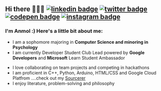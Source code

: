 ## Hi there 👩🏻‍💻 [![linkedin badge](https://img.shields.io/badge/Anmol_Kaur-30302f?style=flat&logo=linkedin)](https://www.linkedin.com/in/anmol-kaur-04ba1b190) [![twitter badge](https://img.shields.io/badge/@_AnmolKaur_-30302f?style=flat&logo=twitter)](https://twitter.com/_AnmolKaur_) [![codepen badge](https://img.shields.io/badge/AnmolKaur_-30302f?style=flat&logo=codepen)](https://www.codepen.io/anmolkaur18/) [![instagram badge](https://img.shields.io/badge/AnmolKaur_-30302f?style=flat&logo=instagram)](https://www.instagram.com/realanmolkaur/)

### I'm Anmol :) Here's a little bit about me:

- I am a sophomore majoring in **Computer Science and minoring in Psychology**
- I am currently Developer Student Club Lead powered by **Google Developers** and **Microsoft** Learn Student Ambassador
<!-- - I have participated and won in many **Science Fairs** -->
- I love collaborating on team projects and competing in hackathons
- I am proficient in C++, Python, Arduino, HTML/CSS and Google Cloud Platfrom ....check out my [Sourcerer](https://sourcerer.io/anmolkaur18)
- I enjoy literature, problem-solving <!--going on bike rides--> and philosophy 

<!--
Here are some ideas to get you started:

- 👩🏻‍💻 I’m currently learning Data Structures and Web Development
- 👯 I’m looking to collaborate on Projects and Hackathons 
- ⚡ Fun fact: I enjoy reading Literature and Writing Poems ✨
 🌈 Random :) I am SlytherClaw 🧙 and INTP 🧐

[![instagram badge](https://img.shields.io/badge/AnmolKaur_-30302f?style=flat&logo=instagram)](https://www.instagram.com/realanmolkaur/)
[![medium badge](https://img.shields.io/badge/AnmolKaurMinhas_-30302f?style=flat&logo=medium)](https://medium.com/@anmolkaurminhas)
-->

<!-- and [Linktree](https://linktr.ee/anmolkaur) -->


 <!--
[![Anmol Kaur LinkedIn](https://img.shields.io/badge/LinkedIn-black?style=flat&logo=linkedin)](https://www.linkedin.com/in/anmol-kaur-04ba1b1907)
![](https://img.shields.io/twitter/follow/_AnmolKaur_?style=social)![](https://img.shields.io/twitter/follow/LearningAK__?style=social) 
-->
